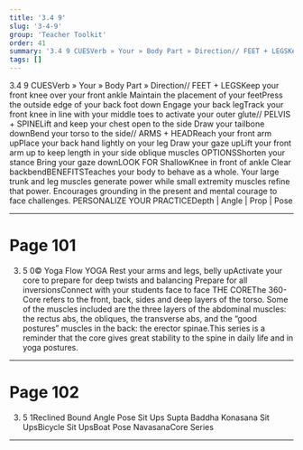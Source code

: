 ```yaml
---
title: '3.4 9'
slug: '3-4-9'
group: 'Teacher Toolkit'
order: 41
summary: '3.4 9 CUESVerb » Your » Body Part » Direction// FEET + LEGSKeep your front knee over your front ankle Maintain the placement of your feetPress the outside edge of your back foot do'
tags: []
---
```


3.4 9
CUESVerb » Your » Body Part » Direction// FEET + LEGSKeep your front knee over your front ankle Maintain the placement of your feetPress the outside edge of your back foot down Engage your back legTrack your front knee in line with your middle toes to activate your outer glute// PELVIS + SPINELift and keep your chest open to the side Draw your tailbone downBend your torso to the side// ARMS + HEADReach your front arm upPlace your back hand lightly on your leg Draw your gaze upLift your front arm up to keep length in your side oblique muscles
OPTIONSShorten your stance Bring your gaze downLOOK FOR ShallowKnee in front of ankle Clear backbendBENEFITSTeaches your body to behave as a whole. Your large trunk and leg muscles generate power while small extremity muscles refine that power. Encourages grounding in the present and mental courage to face challenges.
PERSONALIZE YOUR PRACTICEDepth | Angle | Prop | Pose

---

# Page 101

3. 5 0© Yoga Flow YOGA Rest your arms and legs, belly upActivate your core to prepare for deep twists and balancing Prepare for all inversionsConnect with your students face to face
THE COREThe 360-Core refers to the front, back, sides and deep layers of the torso. Some of the muscles included are the three layers of the abdominal muscles: the rectus abs, the obliques, the transverse abs, and the “good postures” muscles in the back: the erector spinae.This series is a reminder that the core gives great stability to the spine in daily life and in yoga postures.

---

# Page 102

3. 5 1Reclined Bound Angle Pose Sit Ups Supta Baddha Konasana Sit UpsBicycle Sit UpsBoat Pose NavasanaCore Series

---
